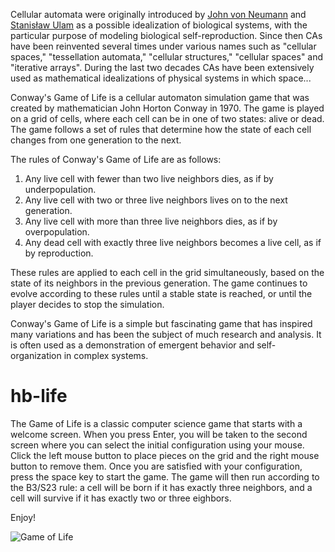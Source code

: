 Cellular automata were originally introduced by [John von Neumann](https://en.wikipedia.org/wiki/John_von_Neumann) and [Stanisław Ulam](https://en.wikipedia.org/wiki/Stanislaw_Ulam) as a possible idealization of biological systems, with the particular purpose of modeling biological self-reproduction. Since then CAs have been reinvented several times under various names such as "cellular spaces," "tessellation automata," "cellular structures," "cellular spaces" and "iterative arrays". During the last two decades CAs have been extensively used as mathematical idealizations of physical systems in which space...

Conway's Game of Life is a cellular automaton simulation game that was created by mathematician John Horton Conway in 1970.
The game is played on a grid of cells, where each cell can be in one of two states: alive or dead.
The game follows a set of rules that determine how the state of each cell changes from one generation to the next.

The rules of Conway's Game of Life are as follows:

1. Any live cell with fewer than two live neighbors dies, as if by underpopulation.
2. Any live cell with two or three live neighbors lives on to the next generation.
3. Any live cell with more than three live neighbors dies, as if by overpopulation.
4. Any dead cell with exactly three live neighbors becomes a live cell, as if by reproduction.

These rules are applied to each cell in the grid simultaneously, based on the state of its neighbors in the previous generation.
The game continues to evolve according to these rules until a stable state is reached, or until the player decides to stop the simulation.

Conway's Game of Life is a simple but fascinating game that has inspired many variations and has been the subject of much research and analysis. It is often used as a demonstration of emergent behavior and self-organization in complex systems.

# hb-life
The Game of Life is a classic computer science game that starts with a welcome screen.
When you press Enter, you will be taken to the second screen where you can select the initial configuration using your mouse.
Click the left mouse button to place pieces on the grid and the right mouse button to remove them.
Once you are satisfied with your configuration, press the space key to start the game.
The game will then run according to the B3/S23 rule: a cell will be born if it has exactly three neighbors, and a cell will survive if it has exactly two or three eighbors.

Enjoy!

![Game of Life](docs/img/life.png )